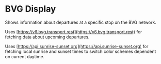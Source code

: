 # BVG Display

Shows information about departures at a specific stop on the BVG network.

Uses [https://v6.bvg.transport.rest](https://v6.bvg.transport.rest) for fetching data about upcoming departures. 

Uses [https://api.sunrise-sunset.org](https://api.sunrise-sunset.org) for fetching local sunrise and sunset times to 
switch color schemes dependent on current daytime. 

